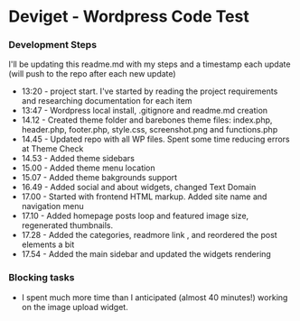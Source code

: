 # Deviget - Wordpress Code Test 

### Development Steps
I'll be updating this readme.md with my steps and a timestamp each update (will push to the repo after each new update)

- 13:20 - project start. I've started by reading the project requirements and researching documentation for each item
- 13:47 - Wordpress local install, .gitignore and readme.md creation
- 14.12 - Created theme folder and barebones theme files: index.php, header.php, footer.php, style.css, screenshot.png and functions.php 
- 14.45 - Updated repo with all WP files. Spent some time reducing errors at Theme Check 
- 14.53 - Added theme sidebars
- 15.00 - Added theme menu location
- 15.07 - Added theme bakgrounds support
- 16.49 - Added social and about widgets, changed Text Domain
- 17.00 - Started with frontend HTML markup. Added site name and navigation menu
- 17.10 - Added homepage posts loop and featured image size, regenerated thumbnails.
- 17.28 - Added the categories,	readmore link , and reordered the post elements a bit
- 17.54 - Added the main sidebar and updated the widgets rendering


### Blocking tasks
- I spent much more time than I anticipated (almost 40 minutes!) working on the image upload widget.